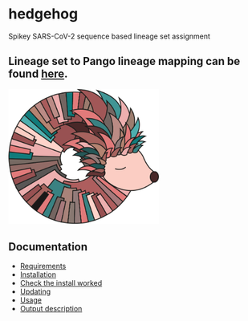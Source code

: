 # hedgehog


Spikey SARS-CoV-2 sequence based lineage set assignment

## Lineage set to Pango lineage mapping can be found [here](https://github.com/cov-lineages/hedgehog/blob/main/hedgehog/data/set_names.95.csv).

<img src="https://github.com/aineniamh/hedgehog/blob/main/docs/hedgehog_logo.png" width="300">

## Documentation

  * [Requirements](docs/installation.md)
  * [Installation](docs/installation.md)
  * [Check the install worked](docs/installation.md)
  * [Updating](docs/updating.md)
  * [Usage](docs/usage.md)
  * [Output description](docs/output.md)
